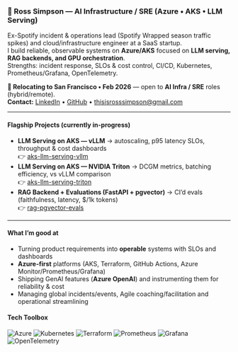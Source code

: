 ### 👋 Ross Simpson — AI Infrastructure / SRE (Azure • AKS • LLM Serving)

Ex-Spotify incident & operations lead (Spotify Wrapped season traffic spikes) and cloud/infrastructure engineer at a SaaS startup.  
I build reliable, observable systems on **Azure/AKS** focused on **LLM serving, RAG backends, and GPU orchestration**.  
Strengths: incident response, SLOs & cost control, CI/CD, Kubernetes, Prometheus/Grafana, OpenTelemetry.

**🚋 Relocating to San Francisco • Feb 2026** — open to **AI Infra / SRE** roles (hybrid/remote).  
**Contact:** [LinkedIn](https://linkedin.com/in/simpsonre) • [GitHub](https://github.com/simpsonross) • thisisrosssimpson@gmail.com

---

#### Flagship Projects (currently in-progress)
- **LLM Serving on AKS — vLLM** → autoscaling, p95 latency SLOs, throughput & cost dashboards  
  👉 [aks-llm-serving-vllm](https://github.com/SimpsonRoss/aks-llm-serving-vllm)
- **LLM Serving on AKS — NVIDIA Triton** → DCGM metrics, batching efficiency, vs vLLM comparison  
  👉 [aks-llm-serving-triton](https://github.com/SimpsonRoss/aks-llm-serving-triton)
- **RAG Backend + Evaluations (FastAPI + pgvector)** → CI’d evals (faithfulness, latency, $/1k tokens)  
  👉 [rag-pgvector-evals](https://github.com/SimpsonRoss/rag-pgvector-evals)

---

#### What I’m good at
- Turning product requirements into **operable** systems with SLOs and dashboards  
- **Azure-first** platforms (AKS, Terraform, GitHub Actions, Azure Monitor/Prometheus/Grafana)  
- Shipping GenAI features (**Azure OpenAI**) and instrumenting them for reliability & cost
- Managing global incidents/events, Agile coaching/facilitation and operational streamlining

#### Tech Toolbox
![Azure](https://img.shields.io/badge/Azure-0078D4?logo=microsoft-azure&logoColor=white)
![Kubernetes](https://img.shields.io/badge/Kubernetes-326CE5?logo=kubernetes&logoColor=white)
![Terraform](https://img.shields.io/badge/Terraform-623CE4?logo=terraform&logoColor=white)
![Prometheus](https://img.shields.io/badge/Prometheus-E6522C?logo=prometheus&logoColor=white)
![Grafana](https://img.shields.io/badge/Grafana-F46800?logo=grafana&logoColor=white)
![OpenTelemetry](https://img.shields.io/badge/OpenTelemetry-000000?logo=opentelemetry&logoColor=white)
